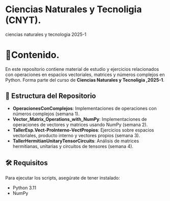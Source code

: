 # Ciencias Naturales y Tecnoligia (CNYT).
ciencias naturales y tecnologia 2025-1
# 📘Contenido.
En este repositorio contiene material de estudio y ejercicios relacionados con operaciones en espacios vectoriales, matrices y números complejos en Python. Forma parte del curso de **Ciencias Naturales y Tecnoligia ,2025-1**.

## 📂 Estructura del Repositorio

- **OperacionesConComplejos**: Implementaciones de operaciones con números complejos (semana 1).
- **Vector_Matrix_Operations_with_NumPy**: Implementaciones de operaciones de vectores y matrices usando NumPy (semana 2).
- **TallerEsp.Vect-ProInterno-VectPropios**: Ejercicios sobre espacios vectoriales, producto interno y vectores propios (semana 3).
- **TallerHermitianUnitaryTensorCircuits**: Análisis de matrices hermitianas, unitarias y circuitos de tensores (semana 4).

## 🛠 Requisitos

Para ejecutar los scripts, asegúrate de tener instalado:

- Python 3.11
- NumPy
